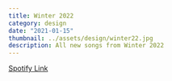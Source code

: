 ```yaml
---
title: Winter 2022
category: design
date: "2021-01-15"
thumbnail: ../assets/design/winter22.jpg
description: All new songs from Winter 2022
---
```

<a href = "https://open.spotify.com/playlist/0Bqlv23SSzxCQRxxVHxEfR?si=ed3853f7fc964f88" target="_blank" class = "err">Spotify Link</a>
